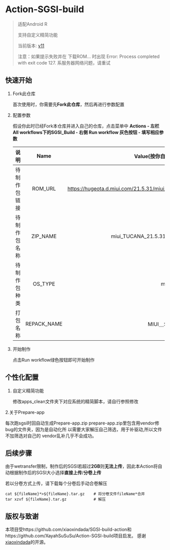 # Action-SGSI-build

> 适配Android R
>
> 支持自定义精简功能
>
> 当前版本: [v11](https://github.com/xiaoxindada/SGSI-build-tool/tree/11)
>
> 注意：如果提示失败并在 下载ROM... 时出现 Error: Process completed with exit code 127. 系服务器网络问题，请重试

## 快速开始

1. Fork此仓库
   
   首次使用时，你需要先**Fork此仓库**，然后再进行参数配置

2. 配置参数

   假设你此时已经Fork本仓库并进入自己的仓库，点击菜单中 **Actions - 左栏All workflows下的SGSI_Build - 右侧 Run workflow 灰色按钮 - 填写相应参数**

   |说明               |Name       |Value(按你自己的需求填写)                                                 |
   |:------:           |:------:   | :------------------------:                                               |
   |待制作包链接       |ROM_URL    |https://hugeota.d.miui.com/21.5.31/miui_TUCANA_21.5.31_cb42ec9bed_11.0.zip|
   |待制作包名称       |ZIP_NAME   |miui_TUCANA_21.5.31_cb42ec9bed_11.0.zip                                   |
   |待制作包种类       |OS_TYPE    |miui                                                                      |
   |打包名称           |REPACK_NAME|MIUI＿SGSI.zip                                                                  |

3. 开始制作
   
   点击Run workflow绿色按钮即可开始制作

## 个性化配置

1. 自定义精简功能
   
   修改apps_clean文件夹下对应系统的精简脚本，请自行参照修改

2.关于Prepare-app

每次跑sgsi时回自动生成Prepare-app.zip
prepare-app.zip里包含用vendor修bug的文件夹，因为是自动化所
以需要大家解压自己筛选，用于补驱动,所以文件不加筛选对自己的
vendor乱补几乎不会成功。

## 后续步骤

由于wetransfer限制，制作后的SGSI若超过**2GB**则**无法上传**，因此本Action将自动根据制作后的SGSI大小选择**直接上传**/**分卷上传**

若以分卷方式上传，请下载每个分卷后手动合卷解压

```
cat ${fileName}*>${fileName}.tar.gz    # 将分卷文件fileName*合并
tar xzvf ${fileName}.tar.gz            # 解压
```

## 版权与致谢

本项目受https://github.com/xiaoxindada/SGSI-build-action和https://github.com/XayahSuSuSu/Action-SGSI-build项目启发。
感谢[xiaoxindada](https://github.com/xiaoxindada)的开源。

